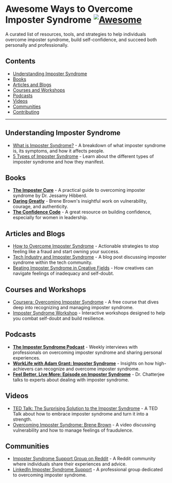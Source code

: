 # Awesome Ways to Overcome Imposter Syndrome [![Awesome](https://awesome.re/badge.svg)](https://awesome.re)

A curated list of resources, tools, and strategies to help individuals overcome imposter syndrome, build self-confidence, and succeed both personally and professionally.

## Contents
- [Understanding Imposter Syndrome](#understanding-imposter-syndrome)
- [Books](#books)
- [Articles and Blogs](#articles-and-blogs)
- [Courses and Workshops](#courses-and-workshops)
- [Podcasts](#podcasts)
- [Videos](#videos)
- [Communities](#communities)
- [Contributing](#contributing)

---

## Understanding Imposter Syndrome
- [What is Imposter Syndrome?](https://link-to-resource) - A breakdown of what imposter syndrome is, its symptoms, and how it affects people.
- [5 Types of Imposter Syndrome](https://link-to-article) - Learn about the different types of imposter syndrome and how they manifest.

## Books
- **[The Imposter Cure](https://www.amazon.com/Imposter-Cure-Overcoming-Feeling-Inadequate/dp/1783253061)** - A practical guide to overcoming imposter syndrome by Dr. Jessamy Hibberd.
- **[Daring Greatly](https://www.amazon.com/Daring-Greatly-Courage-Vulnerable-Transforms/dp/1592408419)** - Brene Brown's insightful work on vulnerability, courage, and authenticity.
- **[The Confidence Code](https://www.amazon.com/Confidence-Code-Science-Art-Self-Assurance/dp/006223062X)** - A great resource on building confidence, especially for women in leadership.

## Articles and Blogs
- [How to Overcome Imposter Syndrome](https://link-to-article) - Actionable strategies to stop feeling like a fraud and start owning your success.
- [Tech Industry and Imposter Syndrome](https://link-to-article) - A blog post discussing imposter syndrome within the tech community.
- [Beating Imposter Syndrome in Creative Fields](https://link-to-article) - How creatives can navigate feelings of inadequacy and self-doubt.

## Courses and Workshops
- [Coursera: Overcoming Imposter Syndrome](https://www.coursera.org/course/overcoming-imposter-syndrome) - A free course that dives deep into recognizing and managing imposter syndrome.
- [Imposter Syndrome Workshop](https://link-to-course) - Interactive workshops designed to help you combat self-doubt and build resilience.

## Podcasts
- **[The Imposter Syndrome Podcast](https://link-to-podcast)** - Weekly interviews with professionals on overcoming imposter syndrome and sharing personal experiences.
- **[WorkLife with Adam Grant: Imposter Syndrome](https://link-to-podcast)** - Insights on how high-achievers can recognize and overcome imposter syndrome.
- **[Feel Better, Live More: Episode on Imposter Syndrome](https://link-to-podcast)** - Dr. Chatterjee talks to experts about dealing with imposter syndrome.

## Videos
- [TED Talk: The Surprising Solution to the Imposter Syndrome](https://www.ted.com/talks/speaker-name-imposter-syndrome) - A TED Talk about how to embrace imposter syndrome and turn it into a strength.
- [Overcoming Imposter Syndrome: Brene Brown](https://link-to-video) - A video discussing vulnerability and how to manage feelings of fraudulence.

## Communities
- [Imposter Syndrome Support Group on Reddit](https://www.reddit.com/r/ImposterSyndrome) - A Reddit community where individuals share their experiences and advice.
- [LinkedIn Imposter Syndrome Support](https://www.linkedin.com/groups/imposter-syndrome-support) - A professional group dedicated to overcoming imposter syndrome.

